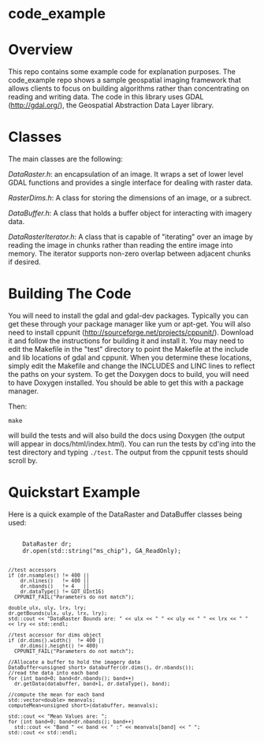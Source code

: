 # code_example

# Overview 

This repo contains some example code for explanation purposes.  The code_example repo shows a sample geospatial imaging framework that allows clients to focus on building algorithms rather than concentrating on reading and writing data.  The code in this library uses GDAL (http://gdal.org/), the Geospatial Abstraction Data Layer library.

# Classes

The main classes are the following:

*DataRaster.h*: an encapsulation of an image.  It wraps a set of lower level GDAL functions and provides a single interface for dealing with raster data.

*RasterDims.h*: A class for storing the dimensions of an image, or a subrect.

*DataBuffer.h*: A class that holds a buffer object for interacting with imagery data.

*DataRasterIterator.h*: A class that is capable of "iterating" over an image by reading the image in chunks rather than reading the entire image into memory.  The iterator supports non-zero overlap between adjacent chunks if desired.

# Building The Code

You will need to install the gdal and gdal-dev packages.  Typically you can get these through your package manager like yum or apt-get.  You will also need to install cppunit (http://sourceforge.net/projects/cppunit/).  Download it and follow the instructions for building it and install it.  You may need to edit the Makefile in the "test" directory to point the Makefile at the include and lib locations of gdal and cppunit.   When you determine these locations, simply edit the Makefile and change the INCLUDES and LINC lines to reflect the paths on your system.  To get the Doxygen docs to build, you will need to have Doxygen installed.  You should be able to get this with a package manager.

Then:

`make`

will build the tests and will also build the docs using Doxygen (the output will appear in docs/html/index.html).  You can run the tests by cd'ing into the test directory and typing `./test`.  The output from the cppunit tests should scroll by.

# Quickstart Example

Here is a quick example of the DataRaster and DataBuffer classes being used:

<code>
    DataRaster dr;
    dr.open(std::string("ms_chip"), GA_ReadOnly);
    
    //test accessors
    if (dr.nsamples() != 400 ||
        dr.nlines()   != 400 ||
        dr.nbands()   != 4   || 
        dr.dataType() != GDT_UInt16)
      CPPUNIT_FAIL("Parameters do not match");		
      
    double ulx, uly, lrx, lry;
    dr.getBounds(ulx, uly, lrx, lry);
    std::cout << "DataRaster Bounds are: " << ulx << " " << uly << " " << lrx << " " << lry << std::endl;
    
    //test accessor for dims object
    if (dr.dims().width()  != 400 ||
        dr.dims().height() != 400)
      CPPUNIT_FAIL("Parameters do not match");		
      
    //Allocate a buffer to hold the imagery data
    DataBuffer<unsigned short> databuffer(dr.dims(), dr.nbands());
    //read the data into each band
    for (int band=0; band<dr.nbands(); band++)
      dr.getData(databuffer, band+1, dr.dataType(), band);
      
    //compute the mean for each band
    std::vector<double> meanvals;
    computeMean<unsigned short>(databuffer, meanvals);
    
    std::cout << "Mean Values are: ";
    for (int band=0; band<dr.nbands(); band++)
      std::cout << "Band " << band << " :" << meanvals[band] << " ";
    std::cout << std::endl;
</code>
    
    



